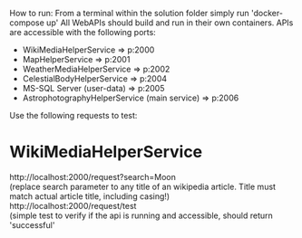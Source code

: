 How to run:
From a terminal within the solution folder simply run 'docker-compose up'
All WebAPIs should build and run in their own containers. 
APIs are accessible with the following ports:  
  
- WikiMediaHelperService => p:2000
- MapHelperService => p:2001
- WeatherMediaHelperService => p:2002
- CelestialBodyHelperService => p:2004
- MS-SQL Server (user-data) => p:2005
- AstrophotographyHelperService (main service) => p:2006

Use the following requests to test:

WikiMediaHelperService
=================================================================================
http://localhost:2000/request?search=Moon  
(replace search parameter to any title of an wikipedia article. Title must match actual article title, including casing!)
http://localhost:2000/request/test  
(simple test to verify if the api is running and accessible, should return 'successful'


